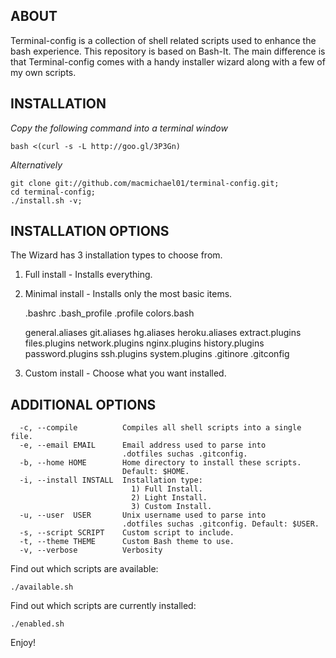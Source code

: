 ABOUT
-----

Terminal-config is a collection of shell related scripts used to enhance
the bash experience. This repository is based on Bash-It. The main difference
is that Terminal-config comes with a handy installer wizard along with a
few of my own scripts.


INSTALLATION
------------

*Copy the following command into a terminal window*

    bash <(curl -s -L http://goo.gl/3P3Gn)

*Alternatively*

    git clone git://github.com/macmichael01/terminal-config.git;
    cd terminal-config;
    ./install.sh -v;


INSTALLATION OPTIONS
--------------------

The Wizard has 3 installation types to choose from.

1) Full install - Installs everything.
2) Minimal install - Installs only the most basic items.

    .bashrc .bash_profile .profile colors.bash

    general.aliases git.aliases hg.aliases heroku.aliases
    extract.plugins files.plugins network.plugins
    nginx.plugins history.plugins password.plugins
    ssh.plugins system.plugins .gitinore .gitconfig

3) Custom install - Choose what you want installed.


ADDITIONAL OPTIONS
------------------

      -c, --compile          Compiles all shell scripts into a single file.
      -e, --email EMAIL      Email address used to parse into
                             .dotfiles suchas .gitconfig.
      -b, --home HOME        Home directory to install these scripts.
                             Default: $HOME.
      -i, --install INSTALL  Installation type:
                               1) Full Install.
                               2) Light Install.
                               3) Custom Install.
      -u, --user  USER       Unix username used to parse into
                             .dotfiles suchas .gitconfig. Default: $USER.
      -s, --script SCRIPT    Custom script to include.
      -t, --theme THEME      Custom Bash theme to use.
      -v, --verbose          Verbosity

Find out which scripts are available:

    ./available.sh

Find out which scripts are currently installed:

    ./enabled.sh

Enjoy!
